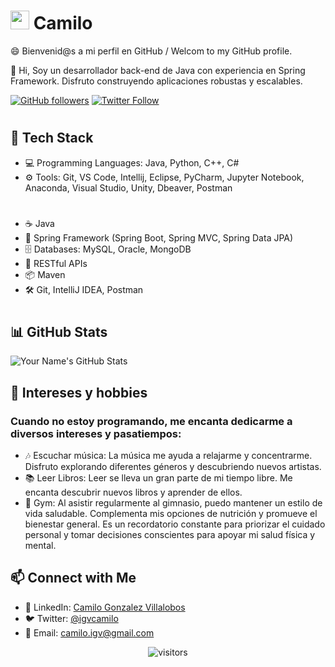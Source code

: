 <!-- Your Name & avatar profile-->
# <img src="https://avatars.githubusercontent.com/u/22084703?s=400&u=30e8e4c969dd37aa7dcafc859b68c3be05e7430b&v=4" width="30px"> Camilo


<!-- Your Introduction -->
😄 Bienvenid@s a mi perfil en GitHub / Welcom to my GitHub profile.

👋 Hi, Soy un desarrollador back-end de Java con experiencia en Spring Framework. Disfruto construyendo aplicaciones robustas y escalables.

<!-- Badges -->
[![GitHub followers](https://img.shields.io/github/followers/camilitwo?style=social)](https://github.com/camilitwo)
[![Twitter Follow](https://img.shields.io/twitter/follow/igvcamilo?style=social)](https://img.shields.io/twitter/follow/igvcamilo?style=social)
#

<!-- Tech Stack -->
## 🚀 Tech Stack

- 💻 Programming Languages: Java, Python, C++, C#
- ⚙️ Tools: Git, VS Code, Intellij, Eclipse, PyCharm, Jupyter Notebook, Anaconda, Visual Studio, Unity, Dbeaver, Postman
#
- ☕️ Java
- 🌱 Spring Framework (Spring Boot, Spring MVC, Spring Data JPA)
- 🗄️ Databases: MySQL, Oracle, MongoDB
- 📡 RESTful APIs
- 📦 Maven
- 🛠️ Git, IntelliJ IDEA, Postman
#

<!-- GitHub Stats -->
## 📊 GitHub Stats

![Your Name's GitHub Stats](https://github-readme-stats.vercel.app/api?username=camilitwo&show_icons=true&theme=radical)


<!-- Interests -->
## 💖 Intereses y hobbies

### Cuando no estoy programando, me encanta dedicarme a diversos intereses y pasatiempos:

- 🎶 Escuchar música: La música me ayuda a relajarme y concentrarme. Disfruto explorando diferentes géneros y descubriendo nuevos artistas.
- 📚 Leer Libros: Leer se lleva un gran parte de mi tiempo libre. Me encanta descubrir nuevos libros y aprender de ellos.
- 💪 Gym: Al asistir regularmente al gimnasio, puedo mantener un estilo de vida saludable. Complementa mis opciones de nutrición y promueve el bienestar general. Es un recordatorio constante para priorizar el cuidado personal y tomar decisiones conscientes para apoyar mi salud física y mental.


<!-- Connect with Me -->
## 📫 Connect with Me

<!--- 🌐 Portfolio: [your-website.com](https://your-website.com)-->
- 💼 LinkedIn: [Camilo Gonzalez Villalobos](https://www.linkedin.com/in/camilo-gonzalez-villalobos-2ba062a4/)
- 🐦 Twitter: [@igvcamilo](https://twitter.com/igvcamilo)
- 📧 Email: camilo.igv@gmail.com

<!-- Footer -->
<p align="center">
  <img src="https://visitor-badge.laobi.icu/badge?page_id=camilitwo.camilitwo" alt="visitors">
</p>
